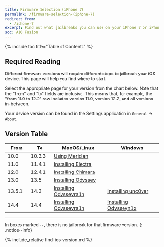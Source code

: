 ```yaml
---
title: Firmware Selection (iPhone 7)
permalink: /firmware-selection-(iphone-7)
redirect_from:
  - /iphone-7
excerpt: Find out what jailbreaks you can use on your iPhone 7 or iPhone 7 Plus
soc: A10 Fusion
---
```


{% include toc title="Table of Contents" %}

## Required Reading

Different firmware versions will require different steps to jailbreak your iOS device. This page will help you find where to start.

Select the appropriate page for your version from the chart below. Note that the "from" and "to" fields are inclusive. This means that, for example, the "from 11.0 to 12.2" row includes version 11.0, version 12.2, and all versions in-between.

Your device version can be found in the Settings application in `General` -> `About`.

## Version Table

<table class="version_table">
  <colgroup>
    <col span="1" style="width: 15%;">
    <col span="1" style="width: 15%;">
    <col span="1" style="width: 35%;">
    <col span="1" style="width: 35%;">
  </colgroup>
  <thead>
    <tr>
      <th>From</th>
      <th>To</th>
      <th>MacOS/Linux</th>
      <th>Windows</th>
    </tr>
  </thead>
  <tbody>
    <tr>
      <td>10.0</td>
      <td>10.3.3</td>
      <td colspan="2"><a href="using-meridian">Using Meridian</a></td>
    </tr>
    <tr>
      <td>11.0</td>
      <td>11.4.1</td>
      <td colspan="2"><a href="installing-electra">Installing Electra</a></td>
    </tr>
    <tr>
      <td>12.0</td>
      <td>12.4.1</td>
      <td colspan="2"><a href="installing-chimera">Installing Chimera</a></td>
    </tr>
    <tr>
      <td>13.0</td>
      <td>13.5</td>
      <td colspan="2"><a href="installing-odyssey">Installing Odyssey</a></td>
    </tr>
    <tr>
      <td>13.5.1</td>
      <td>14.3</td>
      <td><a href="installing-odysseyra1n">Installing Odysseyra1n</a></td>
	  <td><a href="installing-unc0ver">Installing unc0ver</a></td>
     </tr>
	 <tr>
      <td>14.4</td>
      <td>14.4</td>
      <td><a href="installing-odysseyra1n">Installing Odysseyra1n</a></td>
	  <td><a href="installing-odysseyn1x">Installing Odysseyn1x</a></td>
	 </tr>
  </tbody>

</table>

---

In boxes marked `--`, there is no jailbreak for that firmware version.
{: .notice--info}

{% include_relative find-ios-version.md %}
